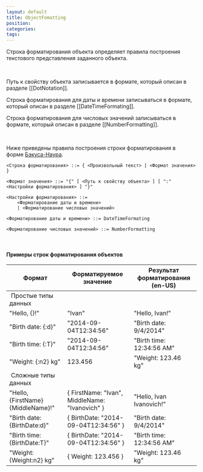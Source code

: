 ```yaml
---
layout: default
title: ObjectFomatting
position: 
categories: 
tags: 
---
```


Строка форматирования объекта определяет правила построения текстового представления заданного объекта.

   

Путь к свойству объекта записывается в формате, который описан в разделе [[DotNotation]].

Строка форматирования для даты и времени записываться в формате, который описан в разделе [[DateTimeFormating]].

Строка форматирования для числовых значений записываться в формате, который описан в разделе [[NumberFormatting]].

   

Ниже приведены правила построения строки форматирования в форме [Бэкуса-Наура](http://en.wikipedia.org/wiki/Backus%E2%80%93Naur_Form).   

```
<Строка форматирования> ::= { <Произвольный текст> | <Формат значения> }
    
<Формат значения> ::= "{" [ <Путь к свойству объекта> ] [ ":" <Настройки форматирования> ] "}"
  
<Настройки форматирования> ::=
	<Форматирование даты и времени>
	| <Форматирование числовых значений>
  
<Форматирование даты и времени> ::= DateTimeFormating
   
<Форматирование числовых значений> ::= NumberFormatting
```

    

#### Примеры строк форматирования объектов

|Формат|Форматируемое значение|Результат форматирования (en-US)|
|------|----------------------|--------------------------------|
| Простые типы данных|
|"Hello, {}!"|"Ivan"|"Hello, Ivan!"|
|"Birth date: {:d}"|"2014-09-04T12:34:56"|"Birth date: 9/4/2014"|
|"Birth time: {:T}"|"2014-09-04T12:34:56"|"Birth time: 12:34:56 AM"|
|"Weight: {:n2} kg"|123.456|"Weight: 123.46 kg" |
| Сложные типы данных|
|"Hello, {FirstName} {MiddleName}!"|{ FirstName: "Ivan", MiddleName: "Ivanovich" }|"Hello, Ivan Ivanovich!"|
|"Birth date: {BirthDate:d}"|{ BirthDate: "2014-09-04T12:34:56" }|"Birth date: 9/4/2014"|
|"Birth time: {BirthDate:T}"|{ BirthDate: "2014-09-04T12:34:56" }|"Birth time: 12:34:56 AM"|
|"Weight: {Weight:n2} kg"|{ Weight: 123.456 }|"Weight: 123.46 kg" |

 

 

